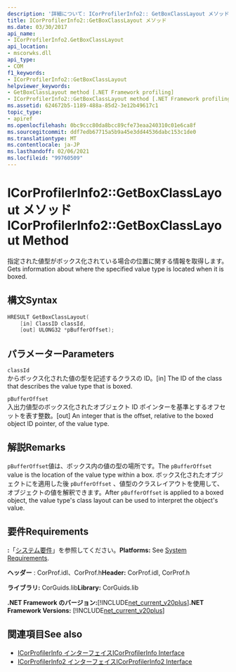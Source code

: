 ```yaml
---
description: '詳細について: ICorProfilerInfo2:: GetBoxClassLayout メソッド'
title: ICorProfilerInfo2::GetBoxClassLayout メソッド
ms.date: 03/30/2017
api_name:
- ICorProfilerInfo2.GetBoxClassLayout
api_location:
- mscorwks.dll
api_type:
- COM
f1_keywords:
- ICorProfilerInfo2::GetBoxClassLayout
helpviewer_keywords:
- GetBoxClassLayout method [.NET Framework profiling]
- ICorProfilerInfo2::GetBoxClassLayout method [.NET Framework profiling]
ms.assetid: 624672b5-1189-488a-85d2-3e12b49617c1
topic_type:
- apiref
ms.openlocfilehash: 0bc9ccc80da8bcc89cfe73eaa240310c01e6ca8f
ms.sourcegitcommit: ddf7edb67715a5b9a45e3dd44536dabc153c1de0
ms.translationtype: MT
ms.contentlocale: ja-JP
ms.lasthandoff: 02/06/2021
ms.locfileid: "99760509"
---
```

# <a name="icorprofilerinfo2getboxclasslayout-method"></a><span data-ttu-id="cc075-103">ICorProfilerInfo2::GetBoxClassLayout メソッド</span><span class="sxs-lookup"><span data-stu-id="cc075-103">ICorProfilerInfo2::GetBoxClassLayout Method</span></span>

<span data-ttu-id="cc075-104">指定された値型がボックス化されている場合の位置に関する情報を取得します。</span><span class="sxs-lookup"><span data-stu-id="cc075-104">Gets information about where the specified value type is located when it is boxed.</span></span>  
  
## <a name="syntax"></a><span data-ttu-id="cc075-105">構文</span><span class="sxs-lookup"><span data-stu-id="cc075-105">Syntax</span></span>  
  
```cpp  
HRESULT GetBoxClassLayout(  
    [in] ClassID classId,  
    [out] ULONG32 *pBufferOffset);  
```  
  
## <a name="parameters"></a><span data-ttu-id="cc075-106">パラメーター</span><span class="sxs-lookup"><span data-stu-id="cc075-106">Parameters</span></span>  

 `classId`  
 <span data-ttu-id="cc075-107">からボックス化された値の型を記述するクラスの ID。</span><span class="sxs-lookup"><span data-stu-id="cc075-107">[in] The ID of the class that describes the value type that is boxed.</span></span>  
  
 `pBufferOffset`  
 <span data-ttu-id="cc075-108">入出力値型のボックス化されたオブジェクト ID ポインターを基準とするオフセットを表す整数。</span><span class="sxs-lookup"><span data-stu-id="cc075-108">[out] An integer that is the offset, relative to the boxed object ID pointer, of the value type.</span></span>  
  
## <a name="remarks"></a><span data-ttu-id="cc075-109">解説</span><span class="sxs-lookup"><span data-stu-id="cc075-109">Remarks</span></span>  

 <span data-ttu-id="cc075-110">`pBufferOffset`値は、ボックス内の値の型の場所です。</span><span class="sxs-lookup"><span data-stu-id="cc075-110">The `pBufferOffset` value is the location of the value type within a box.</span></span> <span data-ttu-id="cc075-111">ボックス化されたオブジェクトにを適用した後 `pBufferOffset` 、値型のクラスレイアウトを使用して、オブジェクトの値を解釈できます。</span><span class="sxs-lookup"><span data-stu-id="cc075-111">After `pBufferOffset` is applied to a boxed object, the value type's class layout can be used to interpret the object's value.</span></span>  
  
## <a name="requirements"></a><span data-ttu-id="cc075-112">要件</span><span class="sxs-lookup"><span data-stu-id="cc075-112">Requirements</span></span>  

 <span data-ttu-id="cc075-113">**:**「[システム要件](../../get-started/system-requirements.md)」を参照してください。</span><span class="sxs-lookup"><span data-stu-id="cc075-113">**Platforms:** See [System Requirements](../../get-started/system-requirements.md).</span></span>  
  
 <span data-ttu-id="cc075-114">**ヘッダー** : CorProf.idl、CorProf.h</span><span class="sxs-lookup"><span data-stu-id="cc075-114">**Header:** CorProf.idl, CorProf.h</span></span>  
  
 <span data-ttu-id="cc075-115">**ライブラリ:** CorGuids.lib</span><span class="sxs-lookup"><span data-stu-id="cc075-115">**Library:** CorGuids.lib</span></span>  
  
 <span data-ttu-id="cc075-116">**.NET Framework のバージョン:**[!INCLUDE[net_current_v20plus](../../../../includes/net-current-v20plus-md.md)]</span><span class="sxs-lookup"><span data-stu-id="cc075-116">**.NET Framework Versions:** [!INCLUDE[net_current_v20plus](../../../../includes/net-current-v20plus-md.md)]</span></span>  
  
## <a name="see-also"></a><span data-ttu-id="cc075-117">関連項目</span><span class="sxs-lookup"><span data-stu-id="cc075-117">See also</span></span>

- [<span data-ttu-id="cc075-118">ICorProfilerInfo インターフェイス</span><span class="sxs-lookup"><span data-stu-id="cc075-118">ICorProfilerInfo Interface</span></span>](icorprofilerinfo-interface.md)
- [<span data-ttu-id="cc075-119">ICorProfilerInfo2 インターフェイス</span><span class="sxs-lookup"><span data-stu-id="cc075-119">ICorProfilerInfo2 Interface</span></span>](icorprofilerinfo2-interface.md)
